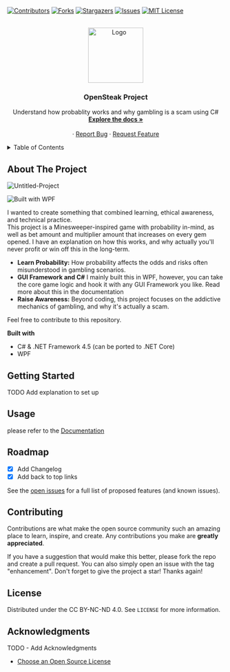 [![Contributors][contributors-shield]][contributors-url]
[![Forks][forks-shield]][forks-url]
[![Stargazers][stars-shield]][stars-url]
[![Issues][issues-shield]][issues-url]
[![MIT License][license-shield]][license-url]

<br />
<div align="center">
  <a href="https://github.com/harethpy/OpenSteak-Mines">
    <img src="https://i.ibb.co/cxrG4Nz/logo.png" alt="Logo" width="128" height="128">
  </a>

  <h3 align="center">OpenSteak Project</h3>

  <p align="center">
    Understand how probablity works and why gambling is a scam using C#
    <br />
    <a href="https://github.com/harethpy/OpenSteak-Mines/wiki"><strong>Explore the docs »</strong></a>
    <br />
    <br />
    ·
    <a href="https://github.com/harethpy/OpenSteak-Mines/issues/new?labels=bug&template=bug-report---.md">Report Bug</a>
    ·
    <a href="https://github.com/harethpy/OpenSteak-Mines/issues/new?labels=enhancement&template=feature-request---.md">Request Feature</a>
  </p>
</div>

<!-- TABLE OF CONTENTS -->
<details>
  <summary>Table of Contents</summary>
  <ol>
    <li><a href="#about-the-project">About The Project</a></li>
    <li><a href="#getting-started">Getting Started</a></li>
    <li><a href="#usage">Usage</a></li>
    <li><a href="#roadmap">Roadmap</a></li>
    <li><a href="#contributing">Contributing</a></li>
    <li><a href="#license">License</a></li>
    <li><a href="#acknowledgments">Acknowledgments</a></li>
  </ol>
</details>

<!-- ABOUT THE PROJECT -->
## About The Project
![Untitled-Project](https://github.com/user-attachments/assets/4ff5ba89-71a5-494c-89b0-77be984ec80b)  

![Built with WPF](https://github.com/harethpy/OpenSteak-Mines-WPF)

I wanted to create something that combined learning, ethical awareness, and technical practice.   
This project is a Minesweeper-inspired game with probability in-mind, as well as bet amount and multiplier amount that increases on every gem opened.
I have an explanation on how this works, and why actually you'll never profit or win off this in the long-term.

* **Learn Probability:** How probability affects the odds and risks often misunderstood in gambling scenarios.  
* **GUI Framework and C#** I mainly built this in WPF, however, you can take the core game logic and hook it with any GUI Framework you like. Read more about this in the documentation
* **Raise Awareness:** Beyond coding, this project focuses on the addictive mechanics of gambling, and why it's actually a scam.

Feel free to contribute to this repository.

**Built with**
- C# & .NET Framework 4.5 (can be ported to .NET Core)
- WPF
## Getting Started

TODO Add explanation to set up

## Usage

please refer to the [Documentation](https://example.com)

<!-- ROADMAP -->
## Roadmap

- [x] Add Changelog
- [x] Add back to top links

See the [open issues](https://github.com/othneildrew/Best-README-Template/issues) for a full list of proposed features (and known issues).

<!-- CONTRIBUTING -->
## Contributing

Contributions are what make the open source community such an amazing place to learn, inspire, and create. Any contributions you make are **greatly appreciated**.

If you have a suggestion that would make this better, please fork the repo and create a pull request. You can also simply open an issue with the tag "enhancement".
Don't forget to give the project a star! Thanks again!

## License

Distributed under the CC BY-NC-ND 4.0. See `LICENSE` for more information.

<!-- ACKNOWLEDGMENTS -->
## Acknowledgments

TODO - Add Acknowledgments

* [Choose an Open Source License](https://choosealicense.com)

<!-- MARKDOWN LINKS & IMAGES -->
<!-- https://www.markdownguide.org/basic-syntax/#reference-style-links -->
[contributors-shield]: https://img.shields.io/github/contributors/harethpy/OpenSteak-Mines.svg?style=for-the-badge
[contributors-url]: https://github.com/harethpy/OpenSteak-Mines/graphs/contributors
[forks-shield]: https://img.shields.io/github/forks/harethpy/OpenSteak-Mines.svg?style=for-the-badge
[forks-url]: https://github.com/harethpy/OpenSteak-Mines/network/members
[stars-shield]: https://img.shields.io/github/stars/harethpy/OpenSteak-Mines.svg?style=for-the-badge
[stars-url]: https://github.com/harethpy/OpenSteak-Mines/stargazers
[issues-shield]: https://img.shields.io/github/issues/harethpy/OpenSteak-Mines.svg?style=for-the-badge
[issues-url]: https://harethpy/OpenSteak-Mines/issues
[license-shield]: https://img.shields.io/github/license/harethpy/OpenSteak-Mines.svg?style=for-the-badge
[license-url]: https://github.com/harethpy/OpenSteak-Mines/blob/main/LICENSE
[product-screenshot]: images/screenshot.png
[Next.js]: https://img.shields.io/badge/next.js-000000?style=for-the-badge&logo=nextdotjs&logoColor=white
[Next-url]: https://nextjs.org/
[React.js]: https://img.shields.io/badge/React-20232A?style=for-the-badge&logo=react&logoColor=61DAFB
[React-url]: https://reactjs.org/
[Vue.js]: https://img.shields.io/badge/Vue.js-35495E?style=for-the-badge&logo=vuedotjs&logoColor=4FC08D
[Vue-url]: https://vuejs.org/
[Angular.io]: https://img.shields.io/badge/Angular-DD0031?style=for-the-badge&logo=angular&logoColor=white
[Angular-url]: https://angular.io/
[Svelte.dev]: https://img.shields.io/badge/Svelte-4A4A55?style=for-the-badge&logo=svelte&logoColor=FF3E00
[Svelte-url]: https://svelte.dev/
[Laravel.com]: https://img.shields.io/badge/Laravel-FF2D20?style=for-the-badge&logo=laravel&logoColor=white
[Laravel-url]: https://laravel.com
[Bootstrap.com]: https://img.shields.io/badge/Bootstrap-563D7C?style=for-the-badge&logo=bootstrap&logoColor=white
[Bootstrap-url]: https://getbootstrap.com
[JQuery.com]: https://img.shields.io/badge/jQuery-0769AD?style=for-the-badge&logo=jquery&logoColor=white
[JQuery-url]: https://jquery.com 
